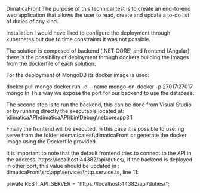 DimaticaFront
The purpose of this technical test is to create an end-to-end web application that allows the user to read, create and update a to-do list of duties of any kind.

Installation
I would have liked to configure the deployment through kubernetes but due to time constraints it was not possible.

The solution is composed of backend (.NET CORE) and frontend (Angular), there is the possibility of deployment through dockers building the images from the dockerfile of each solution.

For the deployment of MongoDB its docker image is used:

docker pull mongo
docker run -d  --name mongo-on-docker  -p 27017:27017  mongo
In This way we expose the port for our backend to use the database.

The second step is to run the backend, this can be done from Visual Studio or by running directly the executable located at: \dimaticaAPI\dimaticaAPI\bin\Debug\netcoreapp3.1

Finally the frontend will be executed, in this case it is possible to use: ng serve from the folder \dematicatest\dimaticaFront or generate the docker image using the Dockerfile provided.

It is important to note that the default frontend tries to connect to the API in the address: https://localhost:44382/api/duties/, if the backend is deployed in other port, this value should be updated in : dimaticaFront\src\app\services\http.service.ts, line 11:

private REST_API_SERVER = "https://localhost:44382/api/duties/";
